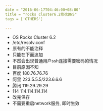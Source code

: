 ```yaml
---
date = "2016-06-17T04:46:00+08:00"
title = "rocks cluster6.2修改DNS"
tags = ['OTHERS']

---
```


- OS Rocks Cluster 6.2
- /etc/resolv.conf
- 原有的不能注释
- 只能在下面追加
- 不然会出现普通用户ssh连接需要密码的情况
- 目前原因不知
- 百度 180.76.76.76
- 阿里 223.5.5.5/223.6.6.6
- 腾讯 119.29.29.29
- 114 114.114.114.114
- 改完保存
- 不需要重启network服务, 即时生效
